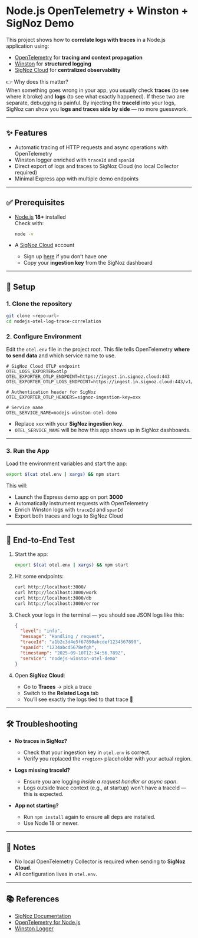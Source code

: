 # Node.js OpenTelemetry + Winston + SigNoz Demo

This project shows how to **correlate logs with traces** in a Node.js application using:

- [OpenTelemetry](https://opentelemetry.io/) for **tracing and context propagation**
- [Winston](https://github.com/winstonjs/winston) for **structured logging**
- [SigNoz Cloud](https://signoz.io) for **centralized observability**

👉 Why does this matter?  
When something goes wrong in your app, you usually check **traces** (to see where it broke) and **logs** (to see what exactly happened). If these two are separate, debugging is painful. By injecting the **traceId** into your logs, SigNoz can show you **logs and traces side by side** — no more guesswork.

---

## ✨ Features
- Automatic tracing of HTTP requests and async operations with OpenTelemetry
- Winston logger enriched with `traceId` and `spanId`
- Direct export of logs and traces to SigNoz Cloud (no local Collector required)
- Minimal Express app with multiple demo endpoints

---

## ✅ Prerequisites
- [Node.js](https://nodejs.org/) **18+** installed  
  Check with:
  ```sh
  node -v
    ````

* A [SigNoz Cloud](https://signoz.io) account

  * Sign up [here](https://signoz.io/cloud) if you don’t have one
  * Copy your **ingestion key** from the SigNoz dashboard

---

## 🚀 Setup

### 1. Clone the repository

```sh
git clone <repo-url>
cd nodejs-otel-log-trace-correlation
```

### 2. Configure Environment

Edit the `otel.env` file in the project root. This file tells OpenTelemetry **where to send data** and which service name to use.

```env
# SigNoz Cloud OTLP endpoint
OTEL_LOGS_EXPORTER=otlp
OTEL_EXPORTER_OTLP_ENDPOINT=https://ingest.in.signoz.cloud:443
OTEL_EXPORTER_OTLP_LOGS_ENDPOINT=https://ingest.in.signoz.cloud:443/v1/logs

# Authentication header for SigNoz
OTEL_EXPORTER_OTLP_HEADERS=signoz-ingestion-key=xxx

# Service name
OTEL_SERVICE_NAME=nodejs-winston-otel-demo
```

* Replace `xxx` with your **SigNoz ingestion key**.
* `OTEL_SERVICE_NAME` will be how this app shows up in SigNoz dashboards.

---

### 3. Run the App

Load the environment variables and start the app:

```sh
export $(cat otel.env | xargs) && npm start
```

This will:

* Launch the Express demo app on port **3000**
* Automatically instrument requests with OpenTelemetry
* Enrich Winston logs with `traceId` and `spanId`
* Export both traces and logs to SigNoz Cloud

---

## 🧪 End-to-End Test

1. Start the app:

   ```sh
   export $(cat otel.env | xargs) && npm start
   ```

2. Hit some endpoints:

   ```sh
   curl http://localhost:3000/
   curl http://localhost:3000/work
   curl http://localhost:3000/db
   curl http://localhost:3000/error
   ```

3. Check your logs in the terminal — you should see JSON logs like this:

   ```json
   {
     "level": "info",
     "message": "Handling / request",
     "traceId": "a1b2c3d4e5f67890abcdef1234567890",
     "spanId": "1234abcd5678efgh",
     "timestamp": "2025-09-10T12:34:56.789Z",
     "service": "nodejs-winston-otel-demo"
   }
   ```

4. Open **SigNoz Cloud**:

   * Go to **Traces** → pick a trace
   * Switch to the **Related Logs** tab
   * You’ll see exactly the logs tied to that trace 🎉

---

## 🛠️ Troubleshooting

* **No traces in SigNoz?**

  * Check that your ingestion key in `otel.env` is correct.
  * Verify you replaced the `<region>` placeholder with your actual region.

* **Logs missing traceId?**

  * Ensure you are logging *inside a request handler or async span*.
  * Logs outside trace context (e.g., at startup) won’t have a traceId — this is expected.

* **App not starting?**

  * Run `npm install` again to ensure all deps are installed.
  * Use Node 18 or newer.

---

## 📝 Notes

* No local OpenTelemetry Collector is required when sending to **SigNoz Cloud**.
* All configuration lives in `otel.env`.

---

## 📚 References

* [SigNoz Documentation](https://signoz.io/docs/)
* [OpenTelemetry for Node.js](https://opentelemetry.io/docs/instrumentation/js/)
* [Winston Logger](https://github.com/winstonjs/winston)